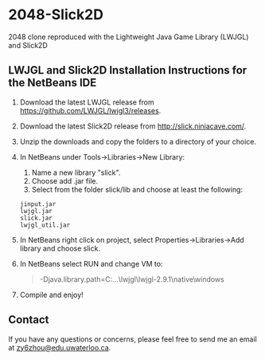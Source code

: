 # 2048-Slick2D

2048 clone reproduced with the Lightweight Java Game Library (LWJGL) and Slick2D

## LWJGL and Slick2D Installation Instructions for the NetBeans IDE

1. Download the latest LWJGL release from https://github.com/LWJGL/lwjgl3/releases.
2. Download the latest Slick2D release from http://slick.ninjacave.com/.
3. Unzip the downloads and copy the folders to a directory of your choice.
4. In NetBeans under Tools->Libraries->New Library:
    1. Name a new library "slick".
    2. Choose add .jar file.
    3. Select from the folder slick/lib and choose at least the following:
    ```
    jinput.jar
    lwjgl.jar
    slick.jar
    lwjgl_util.jar
    ```
5. In NetBeans right click on project, select Properties->Libraries->Add library and choose slick.
6. In NetBeans select RUN and change VM to:
    >-Djava.library.path=C:\...\lwjgl\lwjgl-2.9.1\native\windows

7. Compile and enjoy!

## Contact
If you have any questions or concerns, please feel free to send me an email at zy6zhou@edu.uwaterloo.ca.
